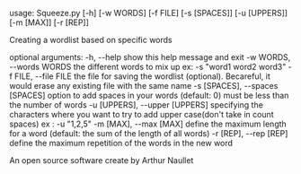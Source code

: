 usage: Squeeze.py [-h] [-w WORDS] [-f FILE] [-s [SPACES]] [-u [UPPERS]]
                  [-m [MAX]] [-r [REP]]

Creating a wordlist based on specific words

optional arguments:
  -h, --help            show this help message and exit
  -w WORDS, --words WORDS
                        the different words to mix up ex: -s "word1 word2
                        word3"
  -f FILE, --file FILE  the file for saving the wordlist (optional).
                        Becareful, it would erase any existing file with the
                        same name
  -s [SPACES], --spaces [SPACES]
                        option to add spaces in your words (default: 0) must
                        be less than the number of words
  -u [UPPERS], --upper [UPPERS]
                        specifying the characters where you want to try to add
                        upper case(don't take in count spaces) ex : -u "1,2,5"
  -m [MAX], --max [MAX]
                        define the maximum length for a word (default: the sum
                        of the length of all words)
  -r [REP], --rep [REP]
                        define the maximum repetition of the words in the new
                        word

An open source software create by Arthur Naullet
